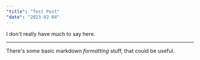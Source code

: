 ```yaml
---
"title": "Test Post"
"date": "2023-02-04"
---
```


I don't really have much to say here. 

---

There's some basic markdown _formatting_ stuff, that could be useful.

